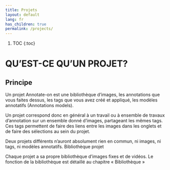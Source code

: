 ```yaml
---
title: Projets
layout: default
lang: fr
has_children: true
permalink: /projects/
---
```


1. TOC
{:toc}


# QU’EST-CE QU’UN PROJET?

## Principe
Un projet Annotate-on est une bibliothèque d’images, les annotations que vous faites dessus, les tags que
vous avez créé et appliqué, les modèles annotatifs (Annotations models).

Un projet correspond donc en général à un travail ou à ensemble de travaux d’annotation sur un ensemble
donné d’images, partageant les mêmes tags. Ces tags permettent de faire des liens entre les images dans les
onglets et de faire des sélections au sein du projet.

Deux projets différents n’auront absolument rien en commun, ni images, ni tags, ni modèles annotatifs.
Bibliothèque projet

Chaque projet a sa propre bibliothèque d’images fixes et de vidéos.
Le fonction de la bibliothèque est détaillé au chapitre « Bibliothèque »



